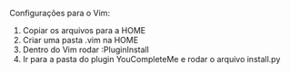 Configurações para o Vim:
1) Copiar os arquivos para a HOME
2) Criar uma pasta .vim na HOME
3) Dentro do Vim rodar :PluginInstall
4) Ir para a pasta do plugin YouCompleteMe e rodar o arquivo install.py
